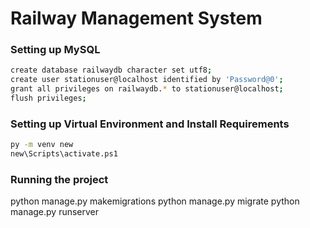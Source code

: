 # Railway Management System 

### Setting up MySQL 
```bash
create database railwaydb character set utf8;
create user stationuser@localhost identified by 'Password@0';
grant all privileges on railwaydb.* to stationuser@localhost;
flush privileges;
```

### Setting up Virtual Environment and Install Requirements
```bash
py -m venv new
new\Scripts\activate.ps1
```

### Running the project

python manage.py makemigrations
python manage.py migrate
python manage.py runserver
```
